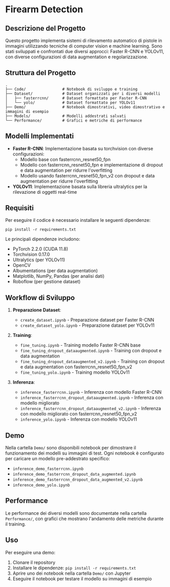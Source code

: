 # Firearm Detection

## Descrizione del Progetto

Questo progetto implementa sistemi di rilevamento automatico di pistole in immagini utilizzando tecniche di computer vision e machine learning. Sono stati sviluppati e confrontati due diversi approcci: Faster R-CNN e YOLOv11, con diverse configurazioni di data augmentation e regolarizzazione.

## Struttura del Progetto

```
.
├── Code/                # Notebook di sviluppo e training
├── Dataset/             # Dataset organizzati per i diversi modelli
│   ├── fasterrcnn/      # Dataset formattato per Faster R-CNN
│   └── yolo/            # Dataset formattato per YOLOv11
├── Demo/                # Notebook dimostrativi, video dimostrativo e immagini di esempio
├── Models/              # Modelli addestrati salvati
└── Performance/         # Grafici e metriche di performance
```

## Modelli Implementati

- **Faster R-CNN**: Implementazione basata su torchvision con diverse configurazioni:
  - Modello base con fasterrcnn_resnet50_fpn
  - Modello con fasterrcnn_resnet50_fpn e implementazione di dropout e data augmentation per ridurre l'overfitting
  - Modello usando fasterrcnn_resnet50_fpn_v2 con dropout e data augmentation per ridurre l'overfitting
- **YOLOv11**: Implementazione basata sulla libreria ultralytics per la rilevazione di oggetti real-time

## Requisiti

Per eseguire il codice è necessario installare le seguenti dipendenze:

```
pip install -r requirements.txt
```

Le principali dipendenze includono:

- PyTorch 2.2.0 (CUDA 11.8)
- Torchvision 0.17.0
- Ultralytics (per YOLOv11)
- OpenCV
- Albumentations (per data augmentation)
- Matplotlib, NumPy, Pandas (per analisi dati)
- Roboflow (per gestione dataset)

## Workflow di Sviluppo

1. **Preparazione Dataset**:

   - `create_dataset.ipynb` - Preparazione dataset per Faster R-CNN
   - `create_dataset_yolo.ipynb` - Preparazione dataset per YOLOv11

2. **Training**:

   - `fine_tuning.ipynb` - Training modello Faster R-CNN base
   - `fine_tuning_dropout_dataaugmented.ipynb` - Training con dropout e data augmentation
   - `fine_tuning_dropout_dataaugmented_v2.ipynb` - Training con dropout e data augmentation con fasterrcnn_resnet50_fpn_v2
   - `fine_tuning_yolo.ipynb` - Training modello YOLOv11

3. **Inferenza**:

   - `inference_fasterrcnn.ipynb` - Inferenza con modello Faster R-CNN
   - `inference_fasterrcnn_dropout_dataaugmented.ipynb` - Inferenza con modello migliorato
   - `inference_fasterrcnn_dropout_dataaugmented_v2.ipynb` - Inferenza con modello migliorato con fasterrcnn_resnet50_fpn_v2
   - `inference_yolo.ipynb` - Inferenza con modello YOLOv11

## Demo

Nella cartella `Demo/` sono disponibili notebook per dimostrare il funzionamento dei modelli su immagini di test. Ogni notebook è configurato per caricare un modello pre-addestrato specifico:

- `inference_demo_fasterrcnn.ipynb`
- `inference_demo_fasterrcnn_dropout_data_augmented.ipynb`
- `inference_demo_fasterrcnn_dropout_data_augmented_v2.ipynb`
- `inference_demo_yolo.ipynb`

## Performance

Le performance dei diversi modelli sono documentate nella cartella `Performance/`, con grafici che mostrano l'andamento delle metriche durante il training.

## Uso

Per eseguire una demo:

1. Clonare il repository
2. Installare le dipendenze: `pip install -r requirements.txt`
3. Aprire uno dei notebook nella cartella `Demo/` con Jupyter
4. Eseguire il notebook per testare il modello su immagini di esempio

